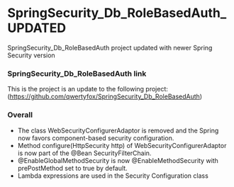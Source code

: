 # SpringSecurity_Db_RoleBasedAuth_UPDATED
SpringSecurity_Db_RoleBasedAuth project updated with newer Spring Security version

### SpringSecurity_Db_RoleBasedAuth link
This is the project is an update to the following project:
(https://github.com/qwertyfox/SpringSecurity_Db_RoleBasedAuth)

### Overall
- The class WebSecurityConfigurerAdaptor is removed and the Spring now favors component-based security configuration. <br>
- Method configure(HttpSecurity http) of WebSecurityConfigurerAdaptor is now part of the @Bean SecurityFilterChain. <br>
- @EnableGlobalMethodSecurity is now @EnableMethodSecurity with prePostMethod set to true by default. <br>
- Lambda expressions are used in the Security Configuration class
